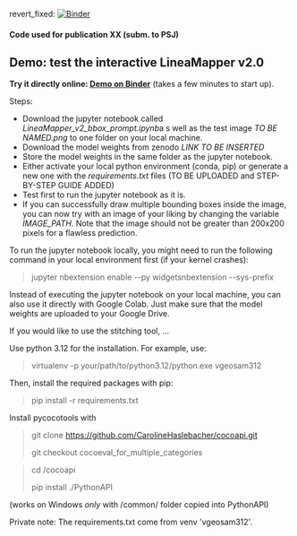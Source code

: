 

revert_fixed: [![Binder](https://mybinder.org/badge_logo.svg)](https://mybinder.org/v2/gh/javirk/europa_surface/revert_fixed?labpath=DEMO_draw_box_to_mask.ipynb)

#### Code used for publication XX (subm. to PSJ)

## Demo: test the interactive LineaMapper v2.0
 **Try it directly online: [Demo on Binder](https://mybinder.org/v2/gh/javirk/europa_surface/master?labpath=DEMO_draw_box_to_mask.ipynb)** (takes a few minutes to start up).

Steps:
- Download the jupyter notebook called *LineaMapper_v2_bbox_prompt.ipynb*a s well as the test image *TO BE NAMED.png* to one folder on your local machine.
- Download the model weights from zenodo *LINK TO BE INSERTED*
- Store the model weights in the same folder as the jupyter notebook.
- Either activate your local python environment (conda, pip) or generate a new one with the *requirements.txt* files (TO BE UPLOADED and STEP-BY-STEP GUIDE ADDED)
- Test first to run the jupyter notebook as it is.
- If you can successfully draw multiple bounding boxes inside the image, you can now try with an image of your liking by changing the variable *IMAGE_PATH*. Note that the image should not be greater than 200x200 pixels for a flawless prediction.

To run the jupyter notebook locally, you might need to run the following command in your local environment first (if your kernel crashes):

> jupyter nbextension enable --py widgetsnbextension --sys-prefix

Instead of executing the jupyter notebook on your local machine, you can also use it directly with Google Colab. Just make sure that the model weights are uploaded to your Google Drive.

If you would like to use the stitching tool, ...

Use python 3.12 for the installation. For example, use:
> virtualenv -p your/path/to/python3.12/python.exe vgeosam312

Then, install the required packages with pip:
> pip install -r requirements.txt

Install pycocotools with
> git clone https://github.com/CarolineHaslebacher/cocoapi.git
> 
> git checkout cocoeval_for_multiple_categories

> cd /cocoapi
> 
> pip install ./PythonAPI
> 
(works on Windows *only* with /common/ folder copied into PythonAPI)


Private note: The requirements.txt come from venv 'vgeosam312'.


